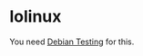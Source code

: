 # lolinux

You need [Debian Testing](https://cdimage.debian.org/cdimage/unofficial/non-free/cd-including-firmware/weekly-builds/amd64/iso-cd/) for this.
